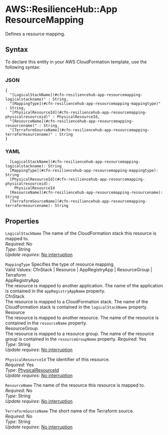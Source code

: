 # AWS::ResilienceHub::App ResourceMapping<a name="aws-properties-resiliencehub-app-resourcemapping"></a>

Defines a resource mapping\.

## Syntax<a name="aws-properties-resiliencehub-app-resourcemapping-syntax"></a>

To declare this entity in your AWS CloudFormation template, use the following syntax:

### JSON<a name="aws-properties-resiliencehub-app-resourcemapping-syntax.json"></a>

```
{
  "[LogicalStackName](#cfn-resiliencehub-app-resourcemapping-logicalstackname)" : String,
  "[MappingType](#cfn-resiliencehub-app-resourcemapping-mappingtype)" : String,
  "[PhysicalResourceId](#cfn-resiliencehub-app-resourcemapping-physicalresourceid)" : PhysicalResourceId,
  "[ResourceName](#cfn-resiliencehub-app-resourcemapping-resourcename)" : String,
  "[TerraformSourceName](#cfn-resiliencehub-app-resourcemapping-terraformsourcename)" : String
}
```

### YAML<a name="aws-properties-resiliencehub-app-resourcemapping-syntax.yaml"></a>

```
  [LogicalStackName](#cfn-resiliencehub-app-resourcemapping-logicalstackname): String
  [MappingType](#cfn-resiliencehub-app-resourcemapping-mappingtype): String
  [PhysicalResourceId](#cfn-resiliencehub-app-resourcemapping-physicalresourceid):
    PhysicalResourceId
  [ResourceName](#cfn-resiliencehub-app-resourcemapping-resourcename): String
  [TerraformSourceName](#cfn-resiliencehub-app-resourcemapping-terraformsourcename): String
```

## Properties<a name="aws-properties-resiliencehub-app-resourcemapping-properties"></a>

`LogicalStackName` <a name="cfn-resiliencehub-app-resourcemapping-logicalstackname"></a>
The name of the CloudFormation stack this resource is mapped to\.  
_Required_: No  
_Type_: String  
_Update requires_: [No interruption](https://docs.aws.amazon.com/AWSCloudFormation/latest/UserGuide/using-cfn-updating-stacks-update-behaviors.html#update-no-interrupt)

`MappingType` <a name="cfn-resiliencehub-app-resourcemapping-mappingtype"></a>
Specifies the type of resource mapping\.  
Valid Values: CfnStack \| Resource \| AppRegistryApp \| ResourceGroup \| Terraform  
AppRegistryApp  
The resource is mapped to another application\. The name of the application is contained in the `appRegistryAppName` property\.  
CfnStack  
The resource is mapped to a CloudFormation stack\. The name of the CloudFormation stack is contained in the `logicalStackName` property\.  
Resource  
The resource is mapped to another resource\. The name of the resource is contained in the `resourceName` property\.  
ResourceGroup  
The resource is mapped to a resource group\. The name of the resource group is contained in the `resourceGroupName` property\.
_Required_: Yes  
_Type_: String  
_Update requires_: [No interruption](https://docs.aws.amazon.com/AWSCloudFormation/latest/UserGuide/using-cfn-updating-stacks-update-behaviors.html#update-no-interrupt)

`PhysicalResourceId` <a name="cfn-resiliencehub-app-resourcemapping-physicalresourceid"></a>
The identifier of this resource\.  
_Required_: Yes  
_Type_: [PhysicalResourceId](aws-properties-resiliencehub-app-physicalresourceid.md)  
_Update requires_: [No interruption](https://docs.aws.amazon.com/AWSCloudFormation/latest/UserGuide/using-cfn-updating-stacks-update-behaviors.html#update-no-interrupt)

`ResourceName` <a name="cfn-resiliencehub-app-resourcemapping-resourcename"></a>
The name of the resource this resource is mapped to\.  
_Required_: No  
_Type_: String  
_Update requires_: [No interruption](https://docs.aws.amazon.com/AWSCloudFormation/latest/UserGuide/using-cfn-updating-stacks-update-behaviors.html#update-no-interrupt)

`TerraformSourceName` <a name="cfn-resiliencehub-app-resourcemapping-terraformsourcename"></a>
The short name of the Terraform source\.  
_Required_: No  
_Type_: String  
_Update requires_: [No interruption](https://docs.aws.amazon.com/AWSCloudFormation/latest/UserGuide/using-cfn-updating-stacks-update-behaviors.html#update-no-interrupt)
